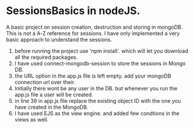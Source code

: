 # SessionsBasics in nodeJS.
A basic project on session creation, destruction and storing in mongoDB. This is not a A-Z reference for sessions. I have only implemented
a very basic approach to understand the sessions.

1. before running the project use 'npm install'. which will let you download all the required packages.
2. I have used connect-mongodb-session to store the sessions in Mongo DB.
3. the URL option in the app.js file is left empty. add your mongoDB connection url over their.
4. Initially there wont be any user in the DB. but whenever you run the app.js file a user will be created.
5. in line 39 in app.js file replace the existing object ID with the one you have created in the MongoDB. 
6. I have used EJS as the view engine. and added few condtions in the views as well.
